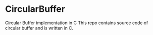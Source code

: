 # CircularBuffer
Circular Buffer implementation in C
 This repo contains source code of circular buffer and is written in C.
